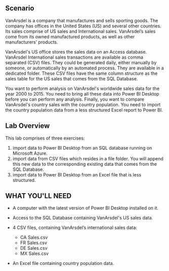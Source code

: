 ## Scenario

VanArsdel is a company that manufactures and sells sporting goods. The company has offices in the United States (US) and several other countries. Its sales comprise of US sales and International sales. VanArsdel’s sales come from its owned manufactured products, as well as other manufacturers’ products.

VanArsdel's US office stores the sales data on an Access database. VanArsdel International sales transactions are available as comma separated (CSV) files. They could be generated daily, either manually by someone, or automatically by an automated process. They are available in a dedicated folder. These CSV files have the same column structure as the sales table for the US sales that comes from the SQL Database.

You want to perform analysis on VanArsdel's worldwide sales data for the year 2000 to 2015. You need to bring all these data into Power BI Desktop before you can perform any analysis. Finally, you want to compare VanArsdel's country sales with the country population. You need to import the country population data from a less structured Excel report to Power BI.

## Lab Overview

This lab comprises of three exercises:

1. import data to Power BI Desktop from an SQL database running on Microsoft Azure.
2. import data from CSV files which resides in a file folder. You will append this new data to the corresponding existing data that comes from the SQL Database.
3. import data to Power BI Desktop from an Excel file that is less structured.


## WHAT YOU'LL NEED

- A computer with the latest version of Power BI Desktop installed on it.

- Access to the SQL Database containing VanArsdel's US sales data.

- 4 CSV files, containing VanArsdel’s international sales data:

    - CA Sales.csv
    - FR Sales.csv
    - DE Sales.csv
    - MX Sales.csv

- An Excel file containing country population data.